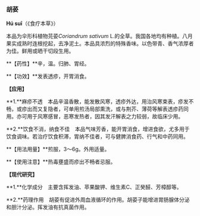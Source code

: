 ### 胡荽

**Hú suī**（《食疗本草》）

本品为伞形科植物芫荽*Coriandrum  sativum* L.的全草。我国各地均有种植。八月果实成熟时连根挖起，去净泥土。本品具浓烈的特殊香味。以色带青、香气浓厚者为佳。鲜用或晒干切段生用。

**【药性】**辛，温。归肺、胃经。

**【功效】**发表透疹，开胃消食。

**【应用】**

**1.**麻疹不透　本品辛温香散，能发散风寒，透疹外达，用治风寒束表，疹发不畅，或疹出而又复隐者，可单用煎汤局部熏洗，或与荆芥、薄荷等解表透疹药同用。亦可用于风寒感冒，恶寒发热者，因其发汗解表之力较弱，故临床少用。

**2.**饮食不消，纳食不佳　本品气味芳香，能开胃消食，增进食欲，尤多用于饮食调味。若治疗饮食积滞，胃纳不佳者，可与健脾消食药、行气和中药同用。

**【用法用量】**煎服，3～6g。外用适量。

**【使用注意】**热毒壅盛而疹出不畅者忌服。

**【现代研究】**

**1.**化学成分　主要含挥发油、苹果酸钾、维生素C、正癸醛、芳樟醇等。

**2.**药理作用　胡荽有促进外周血液循环的作用。胡荽子能增进胃肠腺体分泌和胆汁分泌。挥发油有抗真菌作用。